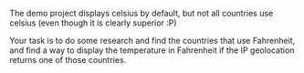 The demo project displays celsius by default, but not all countries use celsius (even though it is clearly superior :P)

Your task is to do some research and find the countries that use Fahrenheit, and find a way to display the temperature in Fahrenheit if the IP geolocation returns one of those countries.